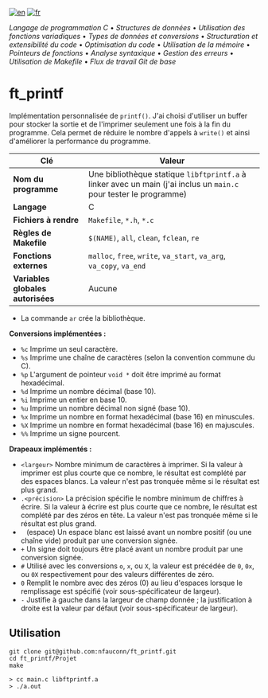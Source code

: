 [![en](https://img.shields.io/badge/lang-en-pink.svg)](https://github.com/nfauconn/ft_printf/blob/master/README.md)
[![fr](https://img.shields.io/badge/lang-fr-purple.svg)](https://github.com/nfauconn/ft_printf/blob/master/README.fr.md)

*Langage de programmation C* • *Structures de données* • *Utilisation des fonctions variadiques* • *Types de données et conversions* • *Structuration et extensibilité du code* • *Optimisation du code* • *Utilisation de la mémoire* • *Pointeurs de fonctions* • *Analyse syntaxique* • *Gestion des erreurs* • *Utilisation de Makefile* • *Flux de travail Git de base*

# ft_printf

Implémentation personnalisée de `printf()`. J'ai choisi d'utiliser un buffer pour stocker la sortie et de l'imprimer seulement une fois à la fin du programme. Cela permet de réduire le nombre d'appels à `write()` et ainsi d'améliorer la performance du programme.

| Clé | Valeur |
| -- | -- |
**Nom du programme** | Une bibliothèque statique `libftprintf.a` à linker avec un main (j'ai inclus un `main.c` pour tester le programme)
**Langage** | C
**Fichiers à rendre** | `Makefile`, `*.h`, `*.c`
**Règles de Makefile** | `$(NAME)`, `all`, `clean`, `fclean`, `re`
**Fonctions externes** | `malloc`, `free`, `write`, `va_start`, `va_arg`, `va_copy`, `va_end`
**Variables globales autorisées** | Aucune

- La commande `ar` crée la bibliothèque.

**Conversions implémentées :**

- `%c` Imprime un seul caractère.
- `%s` Imprime une chaîne de caractères (selon la convention commune du C).
- `%p` L'argument de pointeur `void *` doit être imprimé au format hexadécimal.
- `%d` Imprime un nombre décimal (base 10).
- `%i` Imprime un entier en base 10.
- `%u` Imprime un nombre décimal non signé (base 10).
- `%x` Imprime un nombre en format hexadécimal (base 16) en minuscules.
- `%X` Imprime un nombre en format hexadécimal (base 16) en majuscules.
- `%%` Imprime un signe pourcent.

**Drapeaux implémentés :**
- `<largeur>` Nombre minimum de caractères à imprimer. Si la valeur à imprimer est plus courte que ce nombre, le résultat est complété par des espaces blancs. La valeur n'est pas tronquée même si le résultat est plus grand.
- `.<précision>` La précision spécifie le nombre minimum de chiffres à écrire. Si la valeur à écrire est plus courte que ce nombre, le résultat est complété par des zéros en tête. La valeur n'est pas tronquée même si le résultat est plus grand.
- ` ` (espace) Un espace blanc est laissé avant un nombre positif (ou une chaîne vide) produit par une conversion signée.
- `+` Un signe doit toujours être placé avant un nombre produit par une conversion signée.
- `#` Utilisé avec les conversions `o`, `x`, ou `X`, la valeur est précédée de `0`, `0x`, ou `0X` respectivement pour des valeurs différentes de zéro.
- `0` Remplit le nombre avec des zéros (0) au lieu d'espaces lorsque le remplissage est spécifié (voir sous-spécificateur de largeur).
- `-` Justifie à gauche dans la largeur de champ donnée ; la justification à droite est la valeur par défaut (voir sous-spécificateur de largeur).

## Utilisation

```shell
git clone git@github.com:nfauconn/ft_printf.git
cd ft_printf/Projet
make
```

``` shell
> cc main.c libftprintf.a
> ./a.out
```